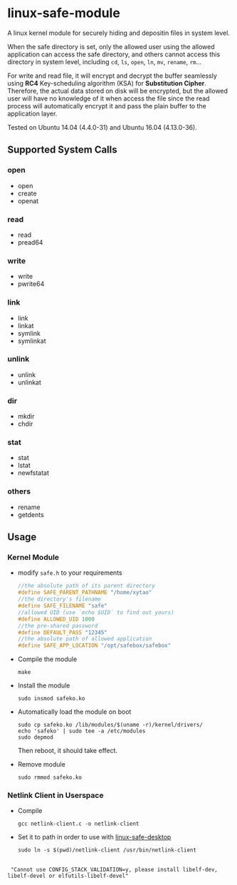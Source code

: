# linux-safe-module
A linux kernel module for securely hiding and depositin files in system level.

When the safe directory is set, only the allowed user using the allowed application can access the safe directory, and others cannot access this directory in system level, including `cd`, `ls`, `open`, `ln`, `mv`, `rename`, `rm`...

For write and read file, it will encrypt and decrypt the buffer seamlessly using **RC4** Key-scheduling algorithm (KSA) for **Substitution Cipher**. Therefore, the actual data stored on disk will be encrypted, but the allowed user will have no knowledge of it when access the file since the read process will automatically encrypt it and pass the plain buffer to the application layer.

Tested on Ubuntu 14.04 (4.4.0-31) and Ubuntu 16.04 (4.13.0-36).
## Supported System Calls
### open
- open
- create
- openat
### read
- read
- pread64
### write
- write
- pwrite64
### link
- link
- linkat
- symlink
- symlinkat
### unlink
- unlink
- unlinkat
### dir
- mkdir
- chdir
### stat
- stat
- lstat
- newfstatat
### others
- rename
- getdents

## Usage
### Kernel Module
- modify `safe.h` to your requirements
  ```c
  //the absolute path of its parent directory
  #define SAFE_PARENT_PATHNAME "/home/xytao"
  //the directory's filename
  #define SAFE_FILENAME "safe"
  //allowed UID (use `echo $UID` to find out yours)
  #define ALLOWED_UID 1000
  //the pre-shared password
  #define DEFAULT_PASS "12345"
  //the absolute path of allowed application
  #define SAFE_APP_LOCATION "/opt/safebox/safebox"

  ```
- Compile the module
  ```shell
  make
  ```
- Install the module
  ```shell
  sudo insmod safeko.ko
  ```
- Automatically load the module on boot
  ```shell
  sudo cp safeko.ko /lib/modules/$(uname -r)/kernel/drivers/
  echo 'safeko' | sudo tee -a /etc/modules
  sudo depmod
  ```
  Then reboot, it should take effect.

- Remove module
  ```shell
  sudo rmmod safeko.ko
  ```
### Netlink Client in Userspace
- Compile
  ```shell
  gcc netlink-client.c -o netlink-client
  ```
- Set it to path in order to use with [linux-safe-desktop](https://github.com/taoxinyi/linux-safe-desktop)
  ```shell
  sudo ln -s $(pwd)/netlink-client /usr/bin/netlink-client
  ```
##
```shell
 "Cannot use CONFIG_STACK_VALIDATION=y, please install libelf-dev, libelf-devel or elfutils-libelf-devel"
```